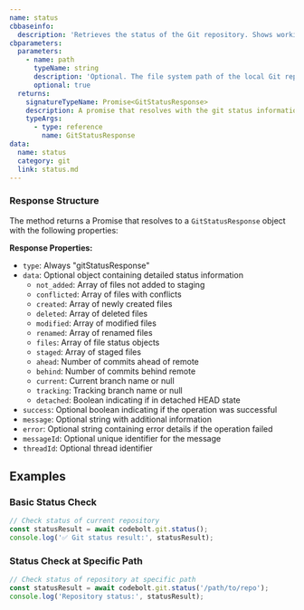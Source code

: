 ```yaml
---
name: status
cbbaseinfo:
  description: 'Retrieves the status of the Git repository. Shows working tree status including staged, unstaged, and untracked files.'
cbparameters:
  parameters:
    - name: path
      typeName: string
      description: 'Optional. The file system path of the local Git repository. If not provided, uses the current directory.'
      optional: true
  returns:
    signatureTypeName: Promise<GitStatusResponse>
    description: A promise that resolves with the git status information.
    typeArgs:
      - type: reference
        name: GitStatusResponse
data:
  name: status
  category: git
  link: status.md
---
```

<CBBaseInfo/> 
<CBParameters/>

### Response Structure

The method returns a Promise that resolves to a `GitStatusResponse` object with the following properties:

**Response Properties:**
- `type`: Always "gitStatusResponse"
- `data`: Optional object containing detailed status information
  - `not_added`: Array of files not added to staging
  - `conflicted`: Array of files with conflicts
  - `created`: Array of newly created files
  - `deleted`: Array of deleted files
  - `modified`: Array of modified files
  - `renamed`: Array of renamed files
  - `files`: Array of file status objects
  - `staged`: Array of staged files
  - `ahead`: Number of commits ahead of remote
  - `behind`: Number of commits behind remote
  - `current`: Current branch name or null
  - `tracking`: Tracking branch name or null
  - `detached`: Boolean indicating if in detached HEAD state
- `success`: Optional boolean indicating if the operation was successful
- `message`: Optional string with additional information
- `error`: Optional string containing error details if the operation failed
- `messageId`: Optional unique identifier for the message
- `threadId`: Optional thread identifier

## Examples

### Basic Status Check

```js
// Check status of current repository
const statusResult = await codebolt.git.status();
console.log('✅ Git status result:', statusResult);
```

### Status Check at Specific Path

```js
// Check status of repository at specific path
const statusResult = await codebolt.git.status('/path/to/repo');
console.log('Repository status:', statusResult);
```
